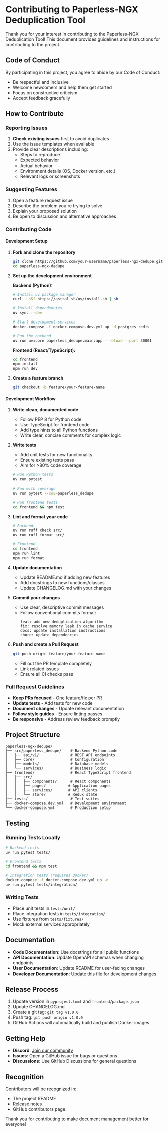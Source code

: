 # Contributing to Paperless-NGX Deduplication Tool

Thank you for your interest in contributing to the Paperless-NGX Deduplication Tool! This document provides guidelines and instructions for contributing to the project.

## Code of Conduct

By participating in this project, you agree to abide by our Code of Conduct:
- Be respectful and inclusive
- Welcome newcomers and help them get started
- Focus on constructive criticism
- Accept feedback gracefully

## How to Contribute

### Reporting Issues

1. **Check existing issues** first to avoid duplicates
2. Use the issue templates when available
3. Provide clear descriptions including:
   - Steps to reproduce
   - Expected behavior
   - Actual behavior
   - Environment details (OS, Docker version, etc.)
   - Relevant logs or screenshots

### Suggesting Features

1. Open a feature request issue
2. Describe the problem you're trying to solve
3. Explain your proposed solution
4. Be open to discussion and alternative approaches

### Contributing Code

#### Development Setup

1. **Fork and clone the repository**
   ```bash
   git clone https://github.com/your-username/paperless-ngx-dedupe.git
   cd paperless-ngx-dedupe
   ```

2. **Set up the development environment**

   **Backend (Python):**
   ```bash
   # Install uv package manager
   curl -LsSf https://astral.sh/uv/install.sh | sh
   
   # Install dependencies
   uv sync --dev
   
   # Start development services
   docker-compose -f docker-compose.dev.yml up -d postgres redis
   
   # Run the backend
   uv run uvicorn paperless_dedupe.main:app --reload --port 30001
   ```

   **Frontend (React/TypeScript):**
   ```bash
   cd frontend
   npm install
   npm run dev
   ```

3. **Create a feature branch**
   ```bash
   git checkout -b feature/your-feature-name
   ```

#### Development Workflow

1. **Write clean, documented code**
   - Follow PEP 8 for Python code
   - Use TypeScript for frontend code
   - Add type hints to all Python functions
   - Write clear, concise comments for complex logic

2. **Write tests**
   - Add unit tests for new functionality
   - Ensure existing tests pass
   - Aim for >80% code coverage
   ```bash
   # Run Python tests
   uv run pytest
   
   # Run with coverage
   uv run pytest --cov=paperless_dedupe
   
   # Run frontend tests
   cd frontend && npm test
   ```

3. **Lint and format your code**
   ```bash
   # Backend
   uv run ruff check src/
   uv run ruff format src/
   
   # Frontend
   cd frontend
   npm run lint
   npm run format
   ```

4. **Update documentation**
   - Update README.md if adding new features
   - Add docstrings to new functions/classes
   - Update CHANGELOG.md with your changes

5. **Commit your changes**
   - Use clear, descriptive commit messages
   - Follow conventional commits format:
     ```
     feat: add new deduplication algorithm
     fix: resolve memory leak in cache service
     docs: update installation instructions
     chore: update dependencies
     ```

6. **Push and create a Pull Request**
   ```bash
   git push origin feature/your-feature-name
   ```
   - Fill out the PR template completely
   - Link related issues
   - Ensure all CI checks pass

### Pull Request Guidelines

- **Keep PRs focused** - One feature/fix per PR
- **Update tests** - Add tests for new code
- **Document changes** - Update relevant documentation
- **Follow style guides** - Ensure linting passes
- **Be responsive** - Address review feedback promptly

## Project Structure

```
paperless-ngx-dedupe/
├── src/paperless_dedupe/    # Backend Python code
│   ├── api/v1/              # REST API endpoints
│   ├── core/                # Configuration
│   ├── models/              # Database models
│   └── services/            # Business logic
├── frontend/                # React TypeScript frontend
│   ├── src/
│   │   ├── components/      # React components
│   │   ├── pages/          # Application pages
│   │   ├── services/       # API clients
│   │   └── store/          # Redux state
├── tests/                   # Test suites
├── docker-compose.dev.yml   # Development environment
└── docker-compose.yml       # Production setup
```

## Testing

### Running Tests Locally

```bash
# Backend tests
uv run pytest tests/

# Frontend tests
cd frontend && npm test

# Integration tests (requires Docker)
docker-compose -f docker-compose.dev.yml up -d
uv run pytest tests/integration/
```

### Writing Tests

- Place unit tests in `tests/unit/`
- Place integration tests in `tests/integration/`
- Use fixtures from `tests/fixtures/`
- Mock external services appropriately

## Documentation

- **Code Documentation**: Use docstrings for all public functions
- **API Documentation**: Update OpenAPI schemas when changing endpoints
- **User Documentation**: Update README for user-facing changes
- **Developer Documentation**: Update this file for development changes

## Release Process

1. Update version in `pyproject.toml` and `frontend/package.json`
2. Update CHANGELOG.md
3. Create a git tag: `git tag v1.0.0`
4. Push tag: `git push origin v1.0.0`
5. GitHub Actions will automatically build and publish Docker images

## Getting Help

- **Discord**: [Join our community](https://discord.gg/paperless-ngx)
- **Issues**: Open a GitHub issue for bugs or questions
- **Discussions**: Use GitHub Discussions for general questions

## Recognition

Contributors will be recognized in:
- The project README
- Release notes
- GitHub contributors page

Thank you for contributing to make document management better for everyone!